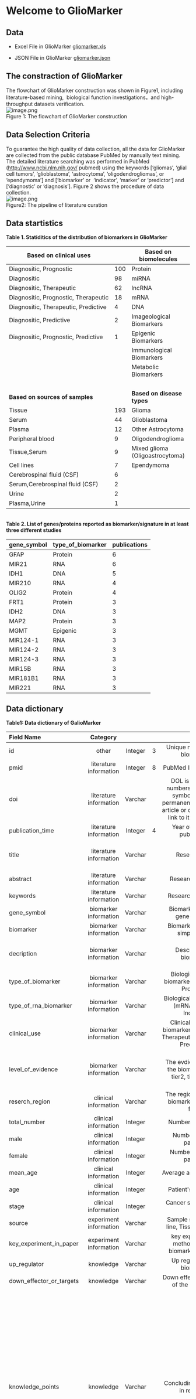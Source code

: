 # Welcome to GlioMarker

## Data
- Excel File in GlioMarker
[gliomarker.xls](http://prophet.3steps.cn/static/gliomarker.xls)

- JSON File in GlioMarker
[gliomarker.json](http://prophet.3steps.cn/static/gliomarker_v3.json)

<a name="kfoU4"></a>
## The constraction of GlioMarker
The flowchart of GlioMarker construction was shown in Figure1, including literature-based mining,  biological function investigations，and high-throughput datasets verification. <br />![image.png](https://cdn.nlark.com/yuque/0/2021/png/358193/1616245035525-329a1b2c-d076-47b3-b14d-74216192ca59.png#align=left&display=inline&height=570&margin=%5Bobject%20Object%5D&name=image.png&originHeight=1140&originWidth=802&size=160218&status=done&style=none&width=401)<br />Figure 1: The flowchart of GlioMarker construction
<a name="BdukC"></a>
## Data Selection Criteria
To guarantee the high quality of data collection, all the data for GlioMarker are collected from the public database PubMed by manually text mining. The detailed literature searching was performed in PubMed (http://www.ncbi.nlm.nih.gov/ pubmed) using the keywords [‘gliomas’, ‘glial cell tumors’, ‘glioblastoma’, ‘astrocytoma’, ‘oligodendrogliomas’, or ‘ependymoma’] and [‘biomarker’ or  ‘indicator’, ‘marker’ or ‘predictor’] and [‘diagnostic’ or ‘diagnosis’]. Figure 2 shows the procedure of data collection.<br />![image.png](https://cdn.nlark.com/yuque/0/2021/png/358193/1616245341852-c5a81b6b-48aa-44bc-a619-1568c19adf30.png#align=left&display=inline&height=548&margin=%5Bobject%20Object%5D&name=image.png&originHeight=1096&originWidth=760&size=144592&status=done&style=none&width=380)<br />Figure2: The pipeline of literature curation 
<a name="7JAwX"></a>
## Data startistics
**Table 1. Statiditics of the distribution of biomarkers in GlioMarker**

| **Based on clinical uses** |   | **Based on biomolecules** |   |
| --- | --- | --- | --- |
| Diagnositic, Prognostic | 100 | Protein | 131 |
| Diagnositic | 98 | miRNA | 61 |
| Diagnositic, Therapeutic | 62 | lncRNA | 15 |
| Diagnositic, Prognostic, Therapeutic | 18 | mRNA | 5 |
| Diagnositic, Therapeutic, Predictive | 4 | DNA | 25 |
| Diagnositic, Predictive | 2 | Imageological Biomarkers | 17 |
| Diagnositic, Prognostic, Predictive | 1 | Epigenic Biomarkers | 13 |
|   |   | Immunological Biomarkers | 9 |
|   |   | Metabolic Biomarkers | 9 |
|   |   |   |   |
| **Based on sources of samples** |   | **Based on disease types** |   |
| Tissue | 193 | Glioma | 186 |
| Serum | 44 | Glioblastoma  | 69 |
| Plasma | 12 | Other Astrocytoma | 20 |
| Peripheral blood | 9 | Oligodendroglioma | 6 |
| Tissue,Serum | 9 | Mixed glioma (Oligoastrocytoma) | 3 |
| Cell lines | 7 | Ependymoma | 1 |
| Cerebrospinal fluid (CSF) | 6 |   |   |
| Serum,Cerebrospinal fluid (CSF) | 2 |   |   |
| Urine | 2 |   |   |
| Plasma,Urine | 1 |   |  |


<br />**Table 2. List of genes/proteins reported as biomarker/signature in at least three different studies**

| gene_symbol | type_of_biomarker | publications |
| --- | --- | --- |
| GFAP | Protein  | 6 |
| MIR21 | RNA  | 6 |
| IDH1 | DNA  | 5 |
| MIR210 | RNA  | 4 |
| OLIG2 | Protein  | 4 |
| FRT1 | Protein  | 3 |
| IDH2 | DNA | 3 |
| MAP2 | Protein | 3 |
| MGMT | Epigenic | 3 |
| MIR124-1 | RNA  | 3 |
| MIR124-2 | RNA  | 3 |
| MIR124-3 | RNA  | 3 |
| MIR15B | RNA  | 3 |
| MIR181B1 | RNA  | 3 |
| MIR221 | RNA  | 3 |

<a name="iYAXR"></a>
## Data dictionary
**Table1: Data dictionary of GalioMarker**

| **Field Name** | **Category** |  |  |  |  |
| :--- | :---: | :---: | :---: | :---: | :---: |
| id | other | Integer | 3 | Unique number ID of biomarker | 2 |
| pmid | literature information | Integer | 8 | PubMed ID of research | 25190548 |
| doi | literature information | Varchar |   | DOL is a string of numbers, letters and symbols used to permanently identify an article or document and link to it on the web | 10.1007/s10072-014-1938-7 |
| publication_time | literature information | Integer | 4 | Year of research publication | 2015 |
| title | literature information | Varchar |   | Research title | Plasma miR-454-3p as a potential prognostic indicator in human glioma |
| abstract | literature information | Varchar |   | Research abstract | Omission |
| keywords | literature information | Varchar |   | Research keywords | MiR-454-3p; Glioma; Diagnosis; Prognosis |
| gene_symbol | biomarker information | Varchar |   | Biomarker’s HUGO gene symbols | MIR454 |
| biomarker | biomarker information | Varchar |   | Biomarker’s full and simple name | miR-454-3p |
| decription | biomarker information | Varchar |   | Description of biomarker | Plasma miR-454-3p could be a novel potential diagnostic biomarker for glioma |
| type_of_biomarker | biomarker information | Varchar |   | Biological type of biomarker (DNA, RNA, Protein...) | RNA Biomarkers |
| type_of_rna_biomarker | biomarker information | Varchar |   | Biological type of RNA (mRNA, miRNA, lncRNA) | miRNA |
| clinical_use | biomarker information | Varchar |   | Clinical use of the biomarker (Diagnositic, Therapeutic,Prognostic, Predictive) | Diagnositic,Prognostic |
| level_of_evidence | biomarker information | Varchar |   | The evdience level of the biomarker(tier1, tier2, tier3, tier4) | tier 3， “Biomarker was verified in pre-clinical research (in vitro or in vivo models)” |
| reserch_region | clinical information | Varchar |   | The region where the biomarker research from | China |
| total_number | clinical information | Integer |   | Number of patients | 70 |
| male | clinical information | Integer |   | Number of male patients | 36 |
| female | clinical information | Integer |   | Number of female patients | 34 |
| mean_age | clinical information | Integer |   | Average age of patients | 47.2 |
| age | clinical information | Integer |   | Patient's age range | 47.2 ± 5.6 |
| stage | clinical information | Integer |   | Cancer stage (I ,II, III, IV) | I,II,III,IV |
| source | experiment information | Varchar |   | Sample source (Cell line, Tissue, Blood...) | Plasma |
| key_experiment_in_paper | experiment information | Varchar |   | key experimental methods for the biomarker in paper | qRT-PCR |
| up_regulator | knowledge | Varchar |   | Up regular of the biomarker | NA |
| down_effector_or_targets | knowledge | Varchar |   | Down effector or target of the biomarker | NA |
| knowledge_points | knowledge | Varchar |   | Concluding sentences in research | 1. The expression levels of miR-454-3p in plasma were signiﬁcantly higher than that from healthy controls   2.The expression levels of miR-4543p in the post-operative plasmas were signiﬁcantly downregulated when compared to the pre-operative plasmas   3.The prognosis of glioma with high miR-454-3p expression was signiﬁcantly worse compared with that of glioma with low miR-454-3p expression 4. Plasma miR-454-3p could be a novel potential diagnostic biomarker for glioma |
| disease_in_paper | disease | Varchar |   | Types of diseases involved in the research | Glioma |
| disease_subtype_in_paper | disease | Varchar |   | Subtype of the disease | Glioma |
| disease_type | disease | Varchar |   | Type of disease | Glioma |
| sensitivity | statistics | Integer |   | ROC sensitivity index | 0.9905 |
| specificity | statistics | Integer |   | ROC specificity index | 0.8286 |
| area_under_the_curve | statistics | Integer |   | AUC value of the ROC | 0.9063 |
| supplementary_statistics | statistics | Varchar |   | Other statistical results for the biomarker | The ROC curves analysis showed that at the optimal cut-off, plasma miR-454-3p had a 99.05 % sensitivity and a 82.86 % specificity and the area under the ROC curve (AUC) was 0.9063 [95 % confidence interval (CI): 0.8487–0.9639)] |

<a name="iUHs2"></a>
## Attachments
[GlioMarkers Tables_QW_Edited.docx](https://www.yuque.com/attachments/yuque/0/2021/docx/348173/1616247266143-36e8a9ce-0dfc-47c8-a24e-74b1657808fe.docx?_lake_card=%7B%22uid%22%3A%221616247266037-0%22%2C%22src%22%3A%22https%3A%2F%2Fwww.yuque.com%2Fattachments%2Fyuque%2F0%2F2021%2Fdocx%2F348173%2F1616247266143-36e8a9ce-0dfc-47c8-a24e-74b1657808fe.docx%22%2C%22name%22%3A%22GlioMarkers+Tables_QW_Edited.docx%22%2C%22size%22%3A21158%2C%22type%22%3A%22%22%2C%22ext%22%3A%22docx%22%2C%22progress%22%3A%7B%22percent%22%3A99%7D%2C%22status%22%3A%22done%22%2C%22percent%22%3A0%2C%22id%22%3A%22CBt8E%22%2C%22refSrc%22%3A%22https%3A%2F%2Fwww.yuque.com%2Fattachments%2Fyuque%2F0%2F2021%2Fdocx%2F348173%2F1616247266143-36e8a9ce-0dfc-47c8-a24e-74b1657808fe.docx%22%2C%22card%22%3A%22file%22%7D)<br />[GlioMarker_Figures.pptx](https://www.yuque.com/attachments/yuque/0/2021/pptx/348173/1616246852751-c71aa5d7-85a4-4bda-8d7e-ee3f0dd4ee7c.pptx?_lake_card=%7B%22uid%22%3A%221616245736068-0%22%2C%22src%22%3A%22https%3A%2F%2Fwww.yuque.com%2Fattachments%2Fyuque%2F0%2F2021%2Fpptx%2F348173%2F1616246852751-c71aa5d7-85a4-4bda-8d7e-ee3f0dd4ee7c.pptx%22%2C%22name%22%3A%22GlioMarker_Figures.pptx%22%2C%22size%22%3A437862%2C%22type%22%3A%22%22%2C%22ext%22%3A%22pptx%22%2C%22progress%22%3A%7B%22percent%22%3A99%7D%2C%22status%22%3A%22done%22%2C%22percent%22%3A0%2C%22id%22%3A%22ibm9r%22%2C%22refSrc%22%3A%22https%3A%2F%2Fwww.yuque.com%2Fattachments%2Fyuque%2F0%2F2021%2Fpptx%2F348173%2F1616246852751-c71aa5d7-85a4-4bda-8d7e-ee3f0dd4ee7c.pptx%22%2C%22card%22%3A%22file%22%7D)
